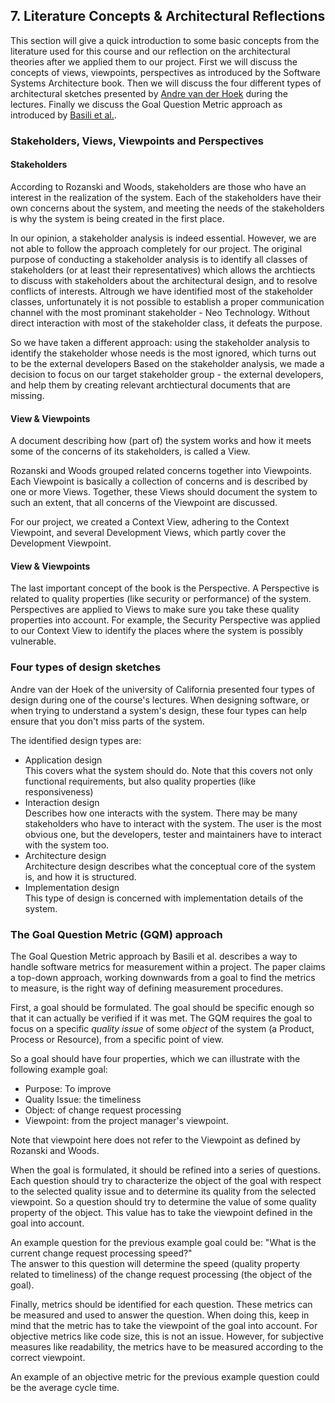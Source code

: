 
## 7. Literature Concepts & Architectural Reflections
This section will give a quick introduction to some basic concepts from the literature used for this course 
and our reflection on the architectural theories after we applied them to our project.
First we will discuss the concepts of views, viewpoints, perspectives as introduced by the Software Systems Architecture book.
Then we will discuss the four different types of architectural sketches presented by [Andre van der Hoek](http://www.ics.uci.edu/~andre/) during the lectures.
Finally we discuss the Goal Question Metric approach as introduced by [Basili et al.](http://fub-taslim.googlecode.com/svn/trunk/WEMSE/INSTICC_Conference_Latex/gqm.pdf).

### Stakeholders, Views, Viewpoints and Perspectives
#### Stakeholders
According to Rozanski and Woods, stakeholders are those who have an interest in the realization of the system.
Each of the stakeholders have their own concerns about the system, 
and meeting the needs of the stakeholders is why the system is being created in the first place.

In our opinion, a stakeholder analysis is indeed essential. 
However, we are not able to follow the approach completely for our project.
The original purpose of conducting a stakeholder analysis is 
to identify all classes of stakeholders (or at least their representatives)
which allows the archtiects to discuss with stakeholders about the architectural design, 
and to resolve conflicts of interests.
Altrough we have identified most of the stakeholder classes, 
unfortunately it is not possible to establish a proper communication channel 
with the most prominant stakeholder - Neo Technology. 
Without direct interaction with most of the stakeholder class, it defeats the purpose.

So we have taken a different approach: using the stakeholder analysis to 
identify the stakeholder whose needs is the most ignored, which turns out to be the external developers
Based on the stakeholder analysis, we made a decision to focus on our target stakeholder group  - the external developers, 
and help them by creating relevant archtiectural documents that are missing.

#### View & Viewpoints
A document describing how (part of) the system works 
and how it meets some of the concerns of its stakeholders, is called a View.

Rozanski and Woods grouped related concerns together into Viewpoints.
Each Viewpoint is basically a collection of concerns and is described by one or more Views.
Together, these Views should document the system to such an extent,
that all concerns of the Viewpoint are discussed.

For our project, we created a Context View, adhering to the Context Viewpoint, and several Development Views, which partly cover the Development Viewpoint.

#### View & Viewpoints
The last important concept of the book is the Perspective.
A Perspective is related to quality properties (like security or performance) of the system.
Perspectives are applied to Views to make sure you take these quality properties into account.
For example, the Security Perspective was applied to our Context View to identify the places where the system is possibly vulnerable.

### Four types of design sketches
Andre van der Hoek of the university of California presented four types of design during one of the course's lectures.
When designing software, or when trying to understand a system's design,
these four types can help ensure that you don't miss parts of the system.

The identified design types are:
- Application design  
  This covers what the system should do.
  Note that this covers not only functional requirements,
  but also quality properties (like responsiveness)
- Interaction design  
  Describes how one interacts with the system.
  There may be many stakeholders who have to interact with the system.
  The user is the most obvious one, but the developers, 
  tester and maintainers have to interact with the system too.
- Architecture design  
  Architecture design describes what the conceptual core of the system is, 
  and how it is structured.
- Implementation design  
  This type of design is concerned with implementation details of the system.

### The Goal Question Metric (GQM) approach
The Goal Question Metric approach by Basili et al. describes a way to handle software metrics for measurement within a project.
The paper claims a top-down approach,
working downwards from a goal to find the metrics to measure,
is the right way of defining measurement procedures.

First, a goal should be formulated.
The goal should be specific enough so that it can actually be verified if it was met.
The GQM requires the goal to focus on a specific *quality issue* of some *object* of the system (a Product, Process or Resource), from a specific point of view.

So a goal should have four properties, which we can illustrate with the following example goal:
* Purpose: To improve
* Quality Issue: the timeliness
* Object: of change request processing
* Viewpoint: from the project manager's viewpoint.

Note that viewpoint here does not refer to the Viewpoint as defined by Rozanski and Woods.

When the goal is formulated, it should be refined into a series of questions.
Each question should try to characterize the object of the goal with respect to the selected quality issue and to determine its quality from the selected viewpoint.
So a question should try to determine the value of some quality property of the object.
This value has to take the viewpoint defined in the goal into account.

An example question for the previous example goal could be:
"What is the current change request processing speed?"  
The answer to this question will determine the speed (quality property related to timeliness) of the change request processing (the object of the goal).

Finally, metrics should be identified for each question.
These metrics can be measured and used to answer the question.
When doing this, keep in mind that the metric has to take the viewpoint of the goal into account.
For objective metrics like code size, this is not an issue.
However, for subjective measures like readability, 
the metrics have to be measured according to the correct viewpoint.

An example of an objective metric for the previous example question could be
the average cycle time.
